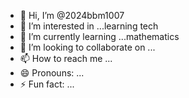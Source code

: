 - 👋 Hi, I’m @2024bbm1007
- 👀 I’m interested in ...learning tech
- 🌱 I’m currently learning ...mathematics
- 💞️ I’m looking to collaborate on ...
- 📫 How to reach me ...
- 😄 Pronouns: ...
- ⚡ Fun fact: ...

<!---
2024bbm1007/2024bbm1007 is a ✨ special ✨ repository because its `README.md` (this file) appears on your GitHub profile.
You can click the Preview link to take a look at your changes.
--->
